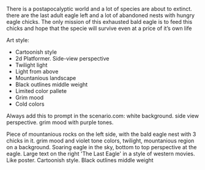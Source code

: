 There is a postapocalyptic world and a lot of species are about to extinct. there are the last adult eagle left and a lot of abandoned nests with hungry eagle chicks. The only mission of this exhausted bald eagle is to feed this chicks and hope that the specie will survive even at a price of it’s own life

Art style:
- Cartoonish style
- 2d Platformer. Side-view perspective
- Twilight light
- Light from above
- Mountanious landscape
- Black outlines middle weight
- Limited color pallete
- Grim mood
- Cold colors

Always add this to prompt in the scenario.com:
white background. side view perspective. grim mood with purple tones.

Piece of mountanious rocks on the left side, with the bald eagle nest with 3 chicks in it. grim mood and violet tone colors, twilight, mountanious region on a background. Soaring eagle in the sky, bottom to top perspective at the eagle. Large text on the right 'The Last Eagle' in a style of western movies. Like poster. Cartoonish style. Black outlines middle weight